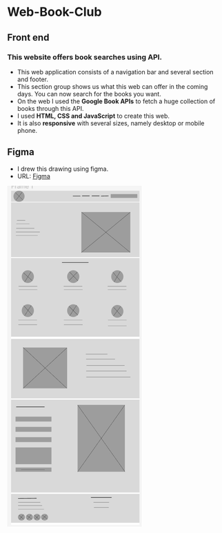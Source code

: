 # Web-Book-Club

## Front end
### This website offers book searches using API.

- This web application consists of a navigation bar and several section and footer.
- This section group shows us what this web can offer in the coming days. You can now search for the books you want.
- On the web I used the **Google Book APIs** to fetch a huge collection of books through this API.
- I used **HTML, CSS and JavaScript** to create this web.
- It is also **responsive** with several sizes, namely desktop or mobile phone.

## Figma
- I drew this drawing using figma.
- URL: [Figma](https://www.figma.com/file/UTxBvQexpyjPqWTLc1iTLE/Web-Book-Club?node-id=0%3A1&t=WVkKSopkxNWbAKLD-1)

![wireframe](home_page.png)

